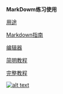 **MarkDowm练习使用**

[用途](http://www.mgtv.com/b/312289/3882167.html?cxid=95kqkw8n6)

[Markdown指南](http://www.mgtv.com/b/312289/3883645.html)

[编辑器](http://www.mgtv.com/b/312289/3885143.html)

[简明教程](http://www.mgtv.com/b/312289/3885178.html)

[完整教程](http://www.mgtv.com/b/312289/3886362.html)

[![alt text](https://timgsa.baidu.com/timg?image&quality=80&size=b10000_10000&sec=1491893771&di=bf877696c933f1b20ca4737bb9794207&src=http://cdnq.duitang.com/uploads/item/201411/08/20141108135355_5JRJQ.thumb.700_0.jpeg "title")](http://www.mod.gov.cn/)

